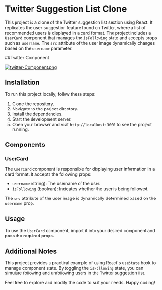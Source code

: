 # Twitter Suggestion List Clone

This project is a clone of the Twitter suggestion list section using React. It replicates the user suggestion feature found on Twitter, where a list of recommended users is displayed in a card format. The project includes a `UserCard` component that manages the `isFollowing` state and accepts props such as `username`. The `src` attribute of the user image dynamically changes based on the `username` parameter.

##Twitter Component

[![twitter-Component.png](https://i.postimg.cc/h47kn21g/twitter-Component.png)](https://postimg.cc/F1NWgg6n)

## Installation

To run this project locally, follow these steps:

1. Clone the repository.
2. Navigate to the project directory.
3. Install the dependencies.
4. Start the development server.
5. Open your browser and visit `http://localhost:3000` to see the project running.

## Components

### UserCard

The `UserCard` component is responsible for displaying user information in a card format. It accepts the following props:

- `username` (string): The username of the user.
- `isFollowing` (boolean): Indicates whether the user is being followed.

The `src` attribute of the user image is dynamically determined based on the `username` prop.

## Usage

To use the `UserCard` component, import it into your desired component and pass the required props.

## Additional Notes

This project provides a practical example of using React's `useState` hook to manage component state. By toggling the `isFollowing` state, you can simulate following and unfollowing users in the Twitter suggestion list.

Feel free to explore and modify the code to suit your needs. Happy coding!

